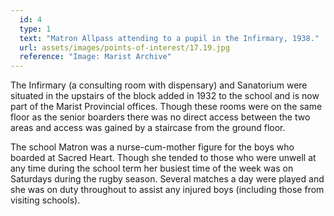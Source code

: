 ```yaml
---
  id: 4
  type: 1
  text: "Matron Allpass attending to a pupil in the Infirmary, 1938."
  url: assets/images/points-of-interest/17.19.jpg
  reference: "Image: Marist Archive"
---
```

The Infirmary (a consulting room with dispensary) and Sanatorium were situated in the upstairs of the block added in 1932 to the school and is now part of the Marist Provincial offices. Though these rooms were on the same floor as the senior boarders there was no direct access between the two areas and access was gained by a staircase from the ground floor.

The school Matron was a nurse-cum-mother figure for the boys who boarded at Sacred Heart. Though she tended to those who were unwell at any time during the school term her busiest time of the week was on Saturdays during the rugby season. Several matches a day were played and she was on duty throughout to assist any injured boys (including those from visiting schools).
        